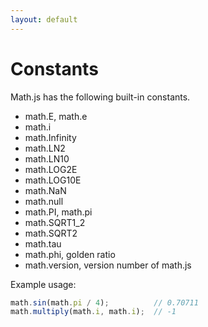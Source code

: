 ```yaml
---
layout: default
---
```


# Constants

Math.js has the following built-in constants.

- math.E, math.e
- math.i
- math.Infinity
- math.LN2
- math.LN10
- math.LOG2E
- math.LOG10E
- math.NaN
- math.null
- math.PI, math.pi
- math.SQRT1_2
- math.SQRT2
- math.tau
- math.phi, golden ratio
- math.version, version number of math.js

Example usage:

```js
math.sin(math.pi / 4);          // 0.70711
math.multiply(math.i, math.i);  // -1
```

